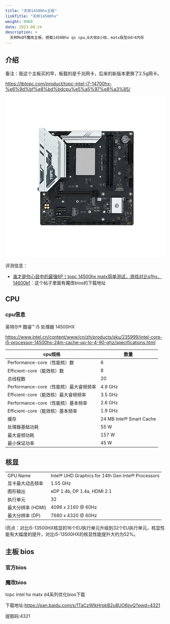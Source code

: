 ```yaml
---
title: "天邦14500hx主板"
linkTitle: "天邦14500hx"
weight: 9960
date: 2023-08-24
description: >
  天邦MoDT魔改主板，搭载14500hx qs cpu,6大核8小核，matx版型ddr4内存 
---
```


## 介绍

备注：我这个主板买的早，板载的是千兆网卡，后来的新版本更换了2.5g网卡。

https://tbtopc.com/product/topc-intel-i7-14700hx-%e6%9d%bf%e8%bd%bdcpu%e5%a5%97%e8%a3%85/

![](images/20250213114016.jpg)



评测信息：

- [谁才是你心目中的最强6P！topc 14500hx matx简单测试，游戏对比q1hy、14600kf](https://www.bilibili.com/video/BV1cCScYTEzN/)：这个帖子里面有魔改bios的下载地址

## CPU

### cpu信息

英特尔® 酷睿™ i5 处理器 14500HX

https://www.intel.cn/content/www/cn/zh/products/sku/235999/intel-core-i5-processor-14500hx-24m-cache-up-to-4-90-ghz/specifications.html



| cpu规格                                | 数量                     |
| -------------------------------------- | ------------------------ |
| Performance-core（性能核）数           | 6                        |
| Efficient-core（能效核）数             | 8                        |
| 总线程数                               | 20                       |
| Performance-core（性能核）最大睿频频率 | 4.9 GHz                  |
| Efficient-core（能效核）最大睿频频率   | 3.5 GHz                  |
| Performance-core（性能核）基本频率     | 2.6 GHz                  |
| Efficient-core（能效核）基本频率       | 1.9 GHz                  |
| 缓存                                   | 24 MB Intel® Smart Cache |
| 处理器基础功耗                         | 55 W                     |
| 最大睿频功耗                           | 157 W                    |
| 最小保证功率                           | 45 W                     |

## 核显



|                   |                                                    |
| ----------------- | -------------------------------------------------- |
| GPU Name          | Intel® UHD Graphics for 14th Gen Intel® Processors |
| 显卡最大动态频率  | 1.55 GHz                                           |
| 图形输出          | eDP 1.4b, DP 1.4a, HDMI 2.1                        |
| 执行单元          | 32                                                 |
| 最大分辨率 (HDMI) | 4096 x 2160 @ 60Hz                                 |
| 最大分辨率 (DP)   | 7680 x 4320 @ 60Hz                                 |

l亮点：对比i5-13500HX核显的16个EU执行单元升级到32个EU执行单元，核显性能有大幅度的提升，对比i5-13500HX的核显性能提升大约为52%。

## 主板 bios

### 官方bios

### 魔改bios

topc intel hx matx d4系列优化bios下载

下载地址:https://pan.baidu.com/s/1TaCzWlkHrpkB2u8UO6jjyQ?pwd=4321 

提取码:4321

